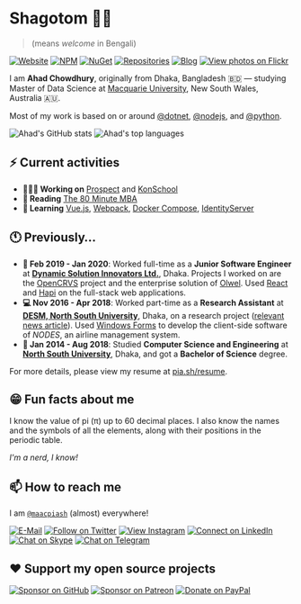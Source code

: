 # Shagotom 👋🏽

> (means *welcome* in Bengali)

[![Website](https://img.shields.io/badge/website-%23663399.svg?&style=for-the-badge&logo=gatsby)](https://www.maacpiash.com)
[![NPM](https://img.shields.io/badge/NPM-%23CB3837?style=for-the-badge&logo=npm)](https://www.npmjs.com/~maacpiash)
[![NuGet](https://img.shields.io/badge/NuGet-%23004880?style=for-the-badge&logo=nuget)](https://www.nuget.org/profiles/maacpiash)
[![Repositories](https://img.shields.io/badge/Repositories-%23181717?style=for-the-badge&logo=github)](https://github.com/maacpiash?tab=repositories)
[![Blog](https://img.shields.io/badge/Blog-%232962FF?style=for-the-badge&logo=hashnode)](https://blog.maacpiash.com)
[![View photos on Flickr](https://img.shields.io/badge/photos-%230063DC.svg?&style=for-the-badge&logo=flickr&logoColor=white)](https://www.flickr.com/photos/maacpiash/)

I am **Ahad Chowdhury**, originally from Dhaka, Bangladesh 🇧🇩 — studying Master of Data Science at [Macquarie University](https://www.mq.edu.au/), New South Wales, Australia 🇦🇺. 

Most of my work is based on or around [@dotnet](https://github.com/dotnet), [@nodejs](https://github.com/nodejs), and [@python](https://github.com/python).

![Ahad's GitHub stats](https://github-readme-stats.vercel.app/api?username=maacpiash&show_icons=true&hide_border=true)
![Ahad's top languages](https://github-readme-stats.vercel.app/api/top-langs/?username=maacpiash&hide=jupyter%20notebook,html&layout=compact&hide_border=true&langs_count=10)

## ⚡ Current activities

- **👨🏽‍💻 Working on** [Prospect](https://github.com/maacpiash/Prospect) and [KonSchool](https://github.com/maacpiash/KonSchool)
- **📖 Reading** [The 80 Minute MBA](https://www.amazon.com.au/dp/1473673534)
- **💭 Learning** [Vue.js](https://github.com/vuejs/vue), [Webpack](https://github.com/webpack/webpack), [Docker Compose](https://github.com/docker/compose), [IdentityServer](https://github.com/IdentityServer/IdentityServer4)

## 🕚 Previously…

- **🏢 Feb 2019 - Jan 2020**: Worked full-time as a **Junior Software Engineer** at [**Dynamic Solution Innovators Ltd.**](http://dsinnovators.com), Dhaka. Projects I worked on are the [OpenCRVS](https://github.com/opencrvs/opencrvs-core) project and the enterprise solution of [Olwel](https://olwel.com). Used [React](https://github.com/facebook/react) and [Hapi](https://github.com/hapijs/hapi) on the full-stack web applications.
- **💻 Nov 2016 - Apr 2018**: Worked part-time as a **Research Assistant** at [**DESM, North South University**](http://www.northsouth.edu/academic/shls/esm/), Dhaka, on a research project ([relevant news article](http://www.ipsnews.net/2017/05/flying-green-in-bangladesh/)). Used [Windows Forms](https://github.com/dotnet/winforms) to develop the client-side software of *NODES*, an airline management system.
- **🎒 Jan 2014 - Aug 2018**: Studied **Computer Science and Engineering** at [**North South University**](http://www.northsouth.edu), Dhaka, and got a **Bachelor of Science** degree.

For more details, please view my resume at [pia.sh/resume](https://pia.sh/resume).

## 😁 Fun facts about me

I know the value of pi (π) up to 60 decimal places. I also know the names and the symbols of all the elements, along with their positions in the periodic table.

*I'm a nerd, I know!*

## 📫 How to reach me

I am [`@maacpiash`](https://maacpia.sh) (almost) everywhere!

[![E-Mail](https://img.shields.io/badge/Email-%230078D4?style=for-the-badge&logo=microsoft-outlook)](mailto:github@maacpiash.com)
[![Follow on Twitter](https://img.shields.io/badge/Follow-%231DA1F2?style=for-the-badge&logo=twitter&logoColor=white)](https://twitter.com/maacpiash)
[![View Instagram](https://img.shields.io/badge/view-%23E4405F.svg?&style=for-the-badge&logo=instagram&logoColor=white)](https://instagram.com/maacpiash)
[![Connect on LinkedIn](https://img.shields.io/badge/connect-%230077B5.svg?&style=for-the-badge&logo=linkedin)](https://www.linkedin.com/in/maacpiash)
[![Chat on Skype](https://img.shields.io/badge/chat-%2300AFF0.svg?&style=for-the-badge&logo=skype-for-business&logoColor=white)](https://join.skype.com/invite/UVzqFuCFERPh)
[![Chat on Telegram](https://img.shields.io/badge/message-%233CB5F0.svg?&style=for-the-badge&logo=telegram&logoColor=white)](https://t.me/maacpiash)

## ❤️ Support my open source projects

[![Sponsor on GitHub](https://img.shields.io/badge/sponsor-%23181717.svg?&style=for-the-badge&logo=github)](https://github.com/sponsors/maacpiash)
[![Sponsor on Patreon](https://img.shields.io/badge/patreon-%23F96854.svg?&style=for-the-badge&logo=patreon&logoColor=white)](https://patreon.com/maacpiash)
[![Donate on PayPal](https://img.shields.io/badge/paypal-%2310558C.svg?&style=for-the-badge&logo=paypal&logoColor=white)](https://www.paypal.me/maacpiash)

